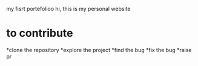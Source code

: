 my fisrt portefolioo
hi, 
this is my personal website

#  to contribute
*clone the repository
*explore the project
*find the bug
*fix the bug 
*raise pr